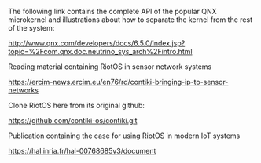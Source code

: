 The following link contains the complete API of the popular QNX microkernel and illustrations about how to separate the kernel from the rest of the system:

http://www.qnx.com/developers/docs/6.5.0/index.jsp?topic=%2Fcom.qnx.doc.neutrino_sys_arch%2Fintro.html


Reading material containing RiotOS in sensor network systems

https://ercim-news.ercim.eu/en76/rd/contiki-bringing-ip-to-sensor-networks

Clone RiotOS here from its original github:

https://github.com/contiki-os/contiki.git

Publication containing the case for using RiotOS in modern IoT systems

https://hal.inria.fr/hal-00768685v3/document

